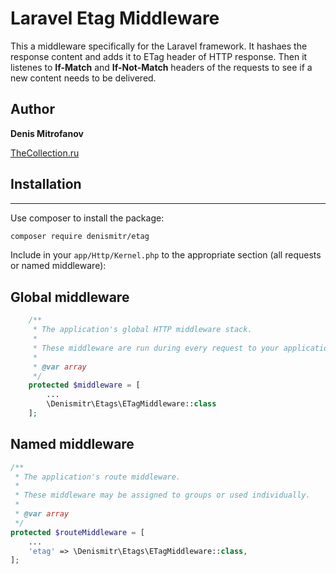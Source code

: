 # Laravel Etag Middleware
This a middleware specifically for the Laravel framework.
It hashaes the response content and adds it to ETag header of HTTP response.
Then it listenes to __If-Match__ and __If-Not-Match__ headers of the requests to see if a new content needs to be delivered.

## Author
__Denis Mitrofanov__

[TheCollection.ru](https://thecollection.ru)

## Installation
--------

Use composer to install the package:

```bash
composer require denismitr/etag
```

Include in your `app/Http/Kernel.php` to the appropriate section (all requests or named middleware):

Global middleware
-------
```php
    /**
     * The application's global HTTP middleware stack.
     *
     * These middleware are run during every request to your application.
     *
     * @var array
     */
    protected $middleware = [
        ...
        \Denismitr\Etags\ETagMiddleware::class
    ];
```
Named middleware
---------------
```php
/**
 * The application's route middleware.
 *
 * These middleware may be assigned to groups or used individually.
 *
 * @var array
 */
protected $routeMiddleware = [
    ...
    'etag' => \Denismitr\Etags\ETagMiddleware::class,
];
```